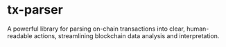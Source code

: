 # tx-parser
A powerful library for parsing on-chain transactions into clear, human-readable actions, streamlining blockchain data analysis and interpretation.
